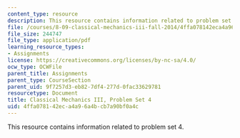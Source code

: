```yaml
---
content_type: resource
description: This resource contains information related to problem set 4.
file: /courses/8-09-classical-mechanics-iii-fall-2014/4ffa078142eca4a96a4bcb7a90bf0a4c_MIT8_09F14_pset4.pdf
file_size: 244747
file_type: application/pdf
learning_resource_types:
- Assignments
license: https://creativecommons.org/licenses/by-nc-sa/4.0/
ocw_type: OCWFile
parent_title: Assignments
parent_type: CourseSection
parent_uid: 9f7257d3-eb82-7df4-277d-0fac33629781
resourcetype: Document
title: Classical Mechanics III, Problem Set 4
uid: 4ffa0781-42ec-a4a9-6a4b-cb7a90bf0a4c
---
```

This resource contains information related to problem set 4.